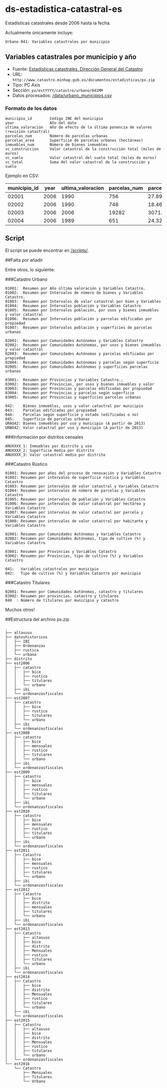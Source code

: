 # ds-estadistica-catastral-es

Estadísticas catastrales desde 2006 hasta la fecha. 
 
Actualmente únicamente incluye:

    Urbano 041: Variables catastrales por municipio 





## Variables catastrales por municipio y año

- Fuente: [Estadísticas catastrales. Dirección General del Catastro](http://www.catastro.minhap.gob.es/esp/estadisticas.asp)
- URL: `http://www.catastro.minhap.gob.es/documentos/estadisticas/px.zip`
- Tipo: PC Axis
- Sección: `px/estYYYY/catastro/urbano/041MM`
- Datos procesados: [/data/urbano_municipios.csv](data/urbano_municipios.csv) 
 

### Formato de los datos

    municipio_id        Código INE del municipio
    year                Año del dato
    ultima_valoracion   Año de efecto de la última ponencia de valores (revisión catastral) 
    parcelas_num        Número de parcelas urbanas
    parcelas_area       Superficie de parcelas urbanas (hectáreas)
    inmuebles_num       Número de bienes inmuebles
    vc_construccion     Valor catastral de la construcción total (miles de euros)
    vc_suelo            Valor catastral del suelo total (miles de euros)
    vc_total            Suma del valor catastral de la construcción y suelo
    

Ejemplo en CSV:

| municipio_id | year | ultima_valoracion | parcelas_num | parcelas_area | inmuebles_num | vc_construccion | vc_suelo       | vc_total      | 
|--------------|------|-------------------|--------------|---------------|---------------|-----------------|----------------|---------------| 
| 02001        | 2006 | 1990              | 756          | 27.8903       | 758           | 8278.791319856  | 4353.179390144 | 12631.97071   | 
| 02002        | 2006 | 1990              | 748          | 18.4699       | 800           | 4364.222763276  | 2867.691856724 | 7231.91462    | 
| 02003        | 2006 | 2006              | 19282        | 3071.4533     | 108239        | 3577383.08728   | 5794887.57849  | 9372270.66577 | 
| 02004        | 2006 | 1989              | 651          | 24.3229       | 664           | 3505.496023651  | 2608.846256349 | 6114.34228    | 


## Script

El script se puede encontrar en [/scripts/](/scripts/).


##Falta por añadir

Entre otros, lo siguiente:

###Catastro Urbano

    01001:  Resumen por Año última valoración y Variables Catastro.
    01002:  Resumen por Intervalos de número de bienes y Variables Catastro.
    01003:  Resumen por Intervalos de valor catastral por bien y Variables
    01004:  Resumen por Intervalos población y Variables Catastro
    01005:  Resumen por Intervalos población, por usos y bienes inmuebles y valor catastral
    01006:  Resumen por Intervalos población y parcelas edificadas por propiedad
    01007:  Resumen por Intervalos población y superficies de parcelas urbanas

    02001:  Resumen por Comunidades Autónomas y Variables Catastro
    02002:  Resumen por Comunidades Autónomas, por usos y bienes inmuebles y valor catastral
    02003:  Resumen por Comunidades Autónomas y parcelas edificadas por propiedad
    02004:  Resumen por Comunidades Autónomas y parcelas según superficie
    02005:  Resumen por Comunidades Autónomas y superficies parcelas urbanas

    03001:  Resumen por Provincias y Variables Catastro.;
    03002:  Resumen por Provincias, por usos y bienes inmuebles y valor
    03003:  Resumen por Provincias y parcelas edificadas por propiedad
    03004:  Resumen por Provincias y parcelas según superficie
    03005:  Resumen por Provincias y superficies parcelas urbanas

    042:    Bienes inmuebles, usos y valor catastral por municipio
    043:    Parcelas edificadas por propiedad
    044:    Parcelas según superficie y estado (edificadas o no)
    045:    Superficie de parcelas urbanas
    URAO42: Bienes inmuebles por uso y municipio (A partir de 2013)
    URBO42: Valor catastral por uso y municipio (A partir de 2013)


###Información por distritos censales


    ANUXXXX_1: Inmuebles por distrito y uso
    ANUXXXX_2: Superficie media por distrito
    ANUXXXX_3: Valor catastral medio por distrito 


###Catastro Rústico

    01001: Resumen por años del proceso de renovación y Variables Catastro
    01002: Resumen por intervalos de superficie rústica y Variables Catastro
    01003: Resumen por intervalos de valor catastral y Variables Catastro
    01004: Resumen por intervalos de número de parcelas y Variables Catastro
    01005: Resumen por intervalos de población y Variables Catastro
    01006: Resumen por intervalos de valor catastral por hectárea y Variables Catastro
    01007: Resumen por intervalos de valor catastral por parcela y Variables Catastro
    01008: Resumen por intervalos de valor catastral por habitante y Variables Catastro

    02001: Resumen por Comunidades Autónomas y Variables Catastro
    02002: Resumen por Comunidades Autónomas, tipo de cultivo (%) y Variables Catastro

    03001: Resumen por Provincias y Variables Catastro
    03002: Resumen por Provincias, tipo de cultivo (%) y Variables Catastro

    041:   Variables catastrales por municipio
    042:   Tipo de cultivo (%) y Variables Catastro por municipio


###Catastro Titulares

    02001: Resumen por Comunidades Autónomas, catastro y titulares
    03002: Resumen por provincias, catastro y titulares
    040  : Número de titulares por municipio y catastro


Muchos otros!


##Estructura del archivo px.zip


```
.
├── altasuso
├── datoshistoricos
│   ├── IBI
│   ├── Ordenanzas
│   ├── rustica
│   └── urbana
├── distrito
├── est2006
│   ├── catastro
│   │   ├── bice
│   │   ├── rustico
│   │   ├── titulares
│   │   └── urbano
│   ├── ibi
│   └── ordenanzasfiscales
├── est2007
│   ├── catastro
│   │   ├── bice
│   │   ├── rustico
│   │   ├── titulares
│   │   └── urbano
│   ├── ibi
│   └── ordenanzasfiscales
├── est2008
│   ├── catastro
│   │   ├── bice
│   │   ├── mensuales
│   │   ├── rustico
│   │   ├── titulares
│   │   └── urbano
│   ├── ibi
│   └── ordenanzasfiscales
├── est2009
│   ├── catastro
│   │   ├── bice
│   │   ├── mensuales
│   │   ├── rustico
│   │   ├── titulares
│   │   └── urbano
│   ├── ibi
│   └── ordenanzasfiscales
├── est2010
│   ├── catastro
│   │   ├── bice
│   │   ├── mensuales
│   │   ├── rustico
│   │   ├── titulares
│   │   └── urbano
│   ├── ibi
│   └── ordenanzasfiscales
├── est2011
│   ├── Catastro
│   │   ├── bice
│   │   ├── mensuales
│   │   ├── rustico
│   │   ├── titulares
│   │   └── urbano
│   ├── ibi
│   └── ordenanzasfiscales
├── est2012
│   ├── Catastro
│   │   ├── bice
│   │   ├── distrito
│   │   ├── mensuales
│   │   ├── titulares
│   │   └── urbano
│   ├── ibi
│   └── ordenanzasfiscales
├── est2013
│   ├── Catastro
│   │   ├── altasuso
│   │   ├── bice
│   │   ├── distrito
│   │   ├── Mensuales
│   │   ├── rustico
│   │   ├── titulares
│   │   └── urbano
│   ├── ibi
│   └── ordenanzasfiscales
├── est2014
│   ├── Catastro
│   │   ├── bice
│   │   ├── distrito
│   │   ├── Mensuales
│   │   ├── rustico
│   │   ├── titulares
│   │   └── urbano
│   ├── ibi
│   └── ordenanzasfiscales
├── est2015
│   ├── Catastro
│   │   ├── altasuso
│   │   ├── bice
│   │   ├── distrito
│   │   ├── Mensuales
│   │   ├── rustico
│   │   ├── titulares
│   │   └── urbano
│   └── ordenanzasfiscales
└── est2016
    └── Catastro
        ├── Mensuales
        ├── Titulares
        └── Urbano

